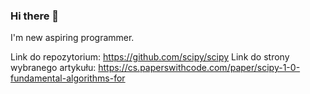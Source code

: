 ### Hi there 👋

I'm new aspiring programmer.
<!--
**Tomciom/Tomciom** is a ✨ _special_ ✨ repository because its `README.md` (this file) appears on your GitHub profile.

Here are some ideas to get you started:

- 🔭 I’m currently working on ...
- 🌱 I’m currently learning ...
- 👯 I’m looking to collaborate on ...
- 🤔 I’m looking for help with ...
- 💬 Ask me about ...
- 📫 How to reach me: ...
- 😄 Pronouns: ...
- ⚡ Fun fact: ...
-->


Link do repozytorium: https://github.com/scipy/scipy
Link do strony wybranego artykułu: https://cs.paperswithcode.com/paper/scipy-1-0-fundamental-algorithms-for
